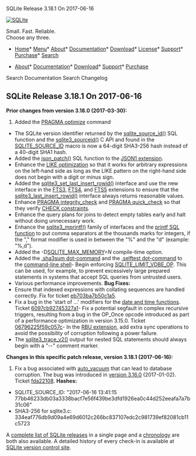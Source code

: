 




SQLite Release 3\.18\.1 On 2017\-06\-16




[![SQLite](../images/sqlite370_banner.gif)](../index.html)


Small. Fast. Reliable.  
Choose any three.


* [Home](../index.html)* [Menu](javascript:void(0))* [About](../about.html)* [Documentation](../docs.html)* [Download](../download.html)* [License](../copyright.html)* [Support](../support.html)* [Purchase](../prosupport.html)* [Search](javascript:void(0))




* [About](../about.html)* [Documentation](../docs.html)* [Download](../download.html)* [Support](../support.html)* [Purchase](../prosupport.html)






Search Documentation
Search Changelog







## SQLite Release 3\.18\.1 On 2017\-06\-16

**Prior changes from version 3\.18\.0 (2017\-03\-30\):**


1. Added the [PRAGMA optimize](../pragma.html#pragma_optimize) command
- The SQLite version identifier returned by the [sqlite\_source\_id()](../lang_corefunc.html#sqlite_source_id) SQL function
 and the [sqlite3\_sourceid()](../c3ref/libversion.html) C API and found in the [SQLITE\_SOURCE\_ID](../c3ref/c_source_id.html) macro is
 now a 64\-digit SHA3\-256 hash instead of a 40\-digit SHA1 hash.
- Added the [json\_patch()](../json1.html#jpatch) SQL function to the [JSON1 extension](../json1.html).
- Enhance the [LIKE optimization](../optoverview.html#like_opt) so that it works for arbitrary expressions on
 the left\-hand side as long as the LIKE pattern on the right\-hand side does not
 begin with a digit or minus sign.
- Added the [sqlite3\_set\_last\_insert\_rowid()](../c3ref/set_last_insert_rowid.html) interface and use the new interface in
 the [FTS3](../fts3.html), [FTS4](../fts3.html#fts4), and [FTS5](../fts5.html) extensions to ensure that the [sqlite3\_last\_insert\_rowid()](../c3ref/last_insert_rowid.html)
 interface always returns reasonable values.
- Enhance [PRAGMA integrity\_check](../pragma.html#pragma_integrity_check) and [PRAGMA quick\_check](../pragma.html#pragma_quick_check) so that they verify
 [CHECK constraints](../lang_createtable.html#ckconst).
- Enhance the query plans for joins to detect empty tables early and
 halt without doing unnecessary work.
- Enhance the [sqlite3\_mprintf()](../c3ref/mprintf.html) family of interfaces and the [printf SQL function](../lang_corefunc.html#printf)
 to put comma separators at the thousands marks for integers, if the "," format modifier
 is used in between the "%" and the "d" (example: "%,d").
- Added the \-D[SQLITE\_MAX\_MEMORY](../compile.html#max_memory)\=*N* compile\-time option.
- Added the [.sha3sum dot\-command](../cli.html#sha3sum) and the [.selftest dot\-command](../cli.html#selftest)
 to the [command\-line shell](../cli.html)- Begin enforcing [SQLITE\_LIMIT\_VDBE\_OP](../c3ref/c_limit_attached.html#sqlitelimitvdbeop). This can be used, for example, to prevent
 excessively large prepared statements in systems that accept SQL queries from
 untrusted users.
- Various performance improvements.
**Bug Fixes:**
- Ensure that indexed expressions with collating sequences are handled correctly.
 Fix for ticket [eb703ba7b50c1a5](https://www.sqlite.org/src/info/eb703ba7b50c1a5).
- Fix a bug in the 'start of ...' modifiers for the [date and time functions](../lang_datefunc.html).
 Ticket [6097cb92745327a1](https://www.sqlite.org/src/info/6097cb92745327a1)- Fix a potential segfault in complex recursive triggers, resulting from a
 bug in the OP\_Once opcode introduced as part of a performance optimization in
 version 3\.15\.0\.
 Ticket [06796225f59c057c](https://www.sqlite.org/src/info/06796225f59c057c)- In the [RBU extension](../rbu.html), add extra sync operations to avoid the possibility of
 corruption following a power failure.
- The [sqlite3\_trace\_v2()](../c3ref/trace_v2.html) output for nested SQL statements should always begin
 with a "\-\-" comment marker.


**Changes in this specific patch release, version 3\.18\.1 (2017\-06\-16\):**


1. Fix a bug associated with [auto\_vacuum](../pragma.html#pragma_auto_vacuum) that can lead to database
 corruption. The bug was introduced in [version 3\.16\.0](../releaselog/3_16_0.html) (2017\-01\-02\).
 Ticket [fda22108](https://sqlite.org/src/info/fda22108).
**Hashes:**
- SQLITE\_SOURCE\_ID: "2017\-06\-16 13:41:15 77bb46233db03a3338bacf7e56f439be3dfd1926ea0c44d252eeafa7a7b31c06"
- SHA3\-256 for sqlite3\.c: 334eaf776db9d09a4e69d6012c266bc837107edc2c981739ef82081cb11c5723



A [complete list of SQLite releases](../changes.html)
 in a single page and a [chronology](../chronology.html) are both also available.
 A detailed history of every
 check\-in is available at
 [SQLite version control site](https://www.sqlite.org/src/timeline).





